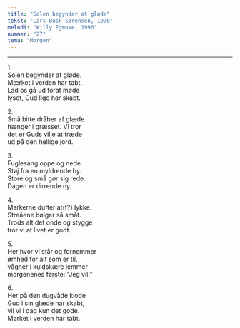 ```yaml
---
title: "Solen begynder at gløde"
tekst: "Lars Busk Sørensen, 1990"
melodi: "Willy Egmose, 1990"
nummer: "27"
tema: "Morgen"
---
```


***

1.<br>
Solen begynder at gløde.<br>
Mærket i verden har tabt.<br>
Lad os gå ud forat møde<br>
lyset, Gud lige har skabt.<br>

2.<br>
Små bitte dråber af glæde<br>
hænger i græsset. Vi tror<br>
det er Guds vilje at træde<br>
ud på den hellige jord.<br>

3.<br>
Fuglesang oppe og nede.<br>
Støj fra en myldrende by.<br>
Store og små gør sig rede.<br>
Dagen er dirrende ny.<br>

4.<br>
Markerne dufter at(f?) lykke.<br>
Streåene bølger så småt.<br>
Trods alt det onde og stygge<br>
tror vi at livet er godt.<br>

5.<br>
Her hvor vi står og fornemmer<br>
ømhed for alt som er til,<br>
vågner i kuldskære lemmer<br>
morgenenes første: “Jeg vil!”<br>

6.<br>
Her på den dugvåde klode<br>
Gud i sin glæde har skabt,<br>
vil vi i dag kun det gode.<br>
Mørket i verden har tabt.<br>
